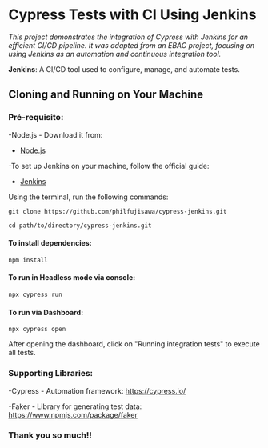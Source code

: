 # Cypress Tests with CI Using Jenkins
_This project demonstrates the integration of Cypress with Jenkins for an efficient CI/CD pipeline. It was adapted from an EBAC project, focusing on using Jenkins as an automation and continuous integration tool._

**Jenkins**: A CI/CD tool used to configure, manage, and automate tests.

## Cloning and Running on Your Machine
### Pré-requisito:

-Node.js - Download it from: 
+ [Node.js](https://nodejs.org/pt)

-To set up Jenkins on your machine, follow the official guide:
+ [Jenkins](https://www.jenkins.io/doc/book/installing/)

Using the terminal, run the following commands:
```  
git clone https://github.com/philfujisawa/cypress-jenkins.git
```
```
cd path/to/directory/cypress-jenkins.git
```

#### To install dependencies:
```
npm install 
```

#### To run in Headless mode via console:
```
npx cypress run
```

#### To run via Dashboard:
```
npx cypress open 
```
After opening the dashboard, click on "Running integration tests" to execute all tests.


### Supporting Libraries:
-Cypress - Automation framework: https://cypress.io/

-Faker - Library for generating test data: https://www.npmjs.com/package/faker

### Thank you so much!!